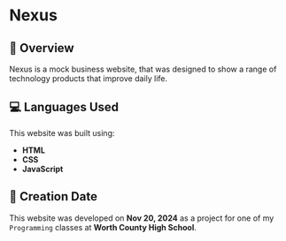 # Nexus

## 📌 Overview
Nexus is a mock business website, that was designed to show a range of technology products that improve daily life.

## 💻 Languages Used
This website was built using:
- **HTML**
- **CSS**
- **JavaScript**

## 📅 Creation Date
This website was developed on **Nov 20, 2024** as a project for one of my `Programming` classes at **Worth County High School**.
